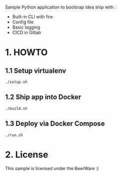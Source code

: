 Sample Python application to bootsrap idea ship with :

* Built-in CLI with fire
* Config file
* Basic logging
* CICD in Gitlab

# 1. HOWTO

## 1.1 Setup virtualenv

```
./setup.sh
```

## 1.2 Ship app into Docker

```
./build.sh
```

## 1.3 Deploy via Docker Compose

```
./run.sh
```

# 2. License

This sample is licensed under the BeerWare :)
